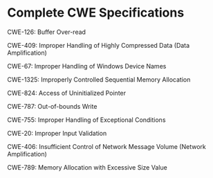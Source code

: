 

# Complete CWE Specifications

CWE-126: Buffer Over-read

CWE-409: Improper Handling of Highly Compressed Data (Data Amplification)

CWE-67: Improper Handling of Windows Device Names

CWE-1325: Improperly Controlled Sequential Memory Allocation

CWE-824: Access of Uninitialized Pointer

CWE-787: Out-of-bounds Write

CWE-755: Improper Handling of Exceptional Conditions

CWE-20: Improper Input Validation

CWE-406: Insufficient Control of Network Message Volume (Network Amplification)

CWE-789: Memory Allocation with Excessive Size Value